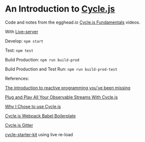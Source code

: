 # An Introduction to [Cycle.js](http://cycle.js.org/)

Code and notes from the egghead.io [Cycle.js Fundamentals](https://egghead.io/series/cycle-js-fundamentals) videos.

With [Live-server](https://github.com/tapio/live-server)

Develop: `npm start`

Test: `npm test`

Build Production: `npm run build-prod`

Build Production and Test Run: `npm run build-prod-test`

References: 

[The introduction to reactive programming you've been missing](https://gist.github.com/staltz/868e7e9bc2a7b8c1f754)

[Plug and Play All Your Observable Streams With Cycle.js](https://medium.com/@fkrautwald/plug-and-play-all-your-observable-streams-with-cycle-js-e543fc287872#.hqxnp2igj)

[Why I Chose to use Cycle.js](https://medium.com/@_cmdv_/why-i-chose-to-use-cycle-js-9156173c2752#.fgy6kgaj2)

[Cycle.js Webpack Babel Boilerplate](https://github.com/Cmdv/cycle-webpack-boilerplate)

[Cycle.js Gitter](https://gitter.im/cyclejs/cycle-core)

[cycle-starter-kit](https://github.com/erkarl/cycle-starter-kit) using live re-load

